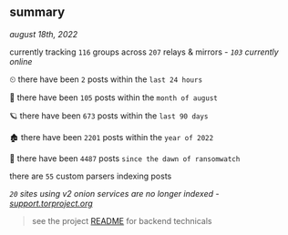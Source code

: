 
## summary
_august 18th, 2022_

currently tracking `116` groups across `207` relays & mirrors - _`103` currently online_

⏲ there have been `2` posts within the `last 24 hours`

🦈 there have been `105` posts within the `month of august`

🪐 there have been `673` posts within the `last 90 days`

🏚 there have been `2201` posts within the `year of 2022`

🦕 there have been `4487` posts `since the dawn of ransomwatch`

there are `55` custom parsers indexing posts

_`20` sites using v2 onion services are no longer indexed - [support.torproject.org](https://support.torproject.org/onionservices/v2-deprecation/)_

> see the project [README](https://github.com/joshhighet/ransomwatch#ransomwatch--) for backend technicals
